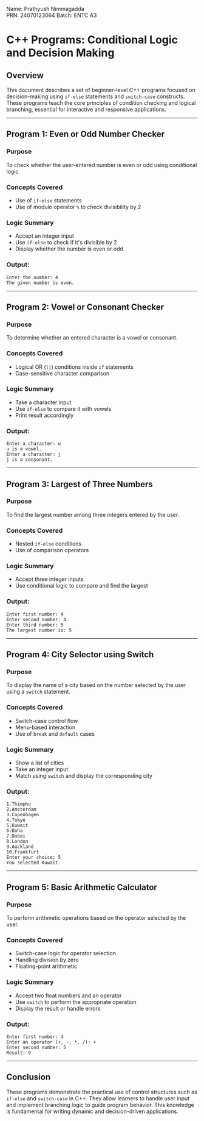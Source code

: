 Name: Prathyush Nimmagadda  
PRN: 24070123064
Batch: ENTC A3  

# C++ Programs: Conditional Logic and Decision Making

## Overview

This document describes a set of beginner-level C++ programs focused on decision-making using `if-else` statements and `switch-case` constructs. These programs teach the core principles of condition checking and logical branching, essential for interactive and responsive applications.

---

## Program 1: Even or Odd Number Checker

### Purpose
To check whether the user-entered number is even or odd using conditional logic.

### Concepts Covered
- Use of `if-else` statements
- Use of modulo operator `%` to check divisibility by 2

### Logic Summary
- Accept an integer input
- Use `if-else` to check if it's divisible by 2
- Display whether the number is even or odd

### Output:
```
Enter the number: 4
The given number is even.
```

---

## Program 2: Vowel or Consonant Checker

### Purpose
To determine whether an entered character is a vowel or consonant.

### Concepts Covered
- Logical OR (`||`) conditions inside `if` statements
- Case-sensitive character comparison

### Logic Summary
- Take a character input
- Use `if-else` to compare it with vowels
- Print result accordingly

### Output:
```
Enter a character: u
u is a vowel.
Enter a character: j
j is a consonant.
```

---

## Program 3: Largest of Three Numbers

### Purpose
To find the largest number among three integers entered by the user.

### Concepts Covered
- Nested `if-else` conditions
- Use of comparison operators

### Logic Summary
- Accept three integer inputs
- Use conditional logic to compare and find the largest

### Output:
```
Enter first number: 4
Enter second number: 4
Enter third number: 5
The largest number is: 5
```

---

## Program 4: City Selector using Switch

### Purpose
To display the name of a city based on the number selected by the user using a `switch` statement.

### Concepts Covered
- Switch-case control flow
- Menu-based interaction
- Use of `break` and `default` cases

### Logic Summary
- Show a list of cities
- Take an integer input
- Match using `switch` and display the corresponding city

### Output:
```
1.Thimphu
2.Amsterdam
3.Copenhagen
4.Tokyo
5.Kuwait
6.Doha
7.Dubai
8.London
9.Auckland
10.Frankfurt
Enter your choice: 5
You selected Kuwait.
```

---

## Program 5: Basic Arithmetic Calculator

### Purpose
To perform arithmetic operations based on the operator selected by the user.

### Concepts Covered
- Switch-case logic for operator selection
- Handling division by zero
- Floating-point arithmetic

### Logic Summary
- Accept two float numbers and an operator
- Use `switch` to perform the appropriate operation
- Display the result or handle errors

### Output:
```
Enter first number: 4
Enter an operator (+, -, *, /): +
Enter second number: 5
Result: 9
```

---

## Conclusion

These programs demonstrate the practical use of control structures such as `if-else` and `switch-case` in C++. They allow learners to handle user input and implement branching logic to guide program behavior. This knowledge is fundamental for writing dynamic and decision-driven applications.
